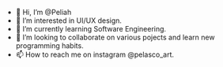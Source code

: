 - 👋 Hi, I’m @Peliah
- 👀 I’m interested in UI/UX design.
- 🌱 I’m currently learning Software Engineering.
- 💞️ I’m looking to collaborate on various pojects and learn new programming habits.
- 📫 How to reach me on instagram @pelasco_art.

<!---
Peliah/Peliah is a ✨ special ✨ repository because its `README.md` (this file) appears on your GitHub profile.
You can click the Preview link to take a look at your changes.
--->
